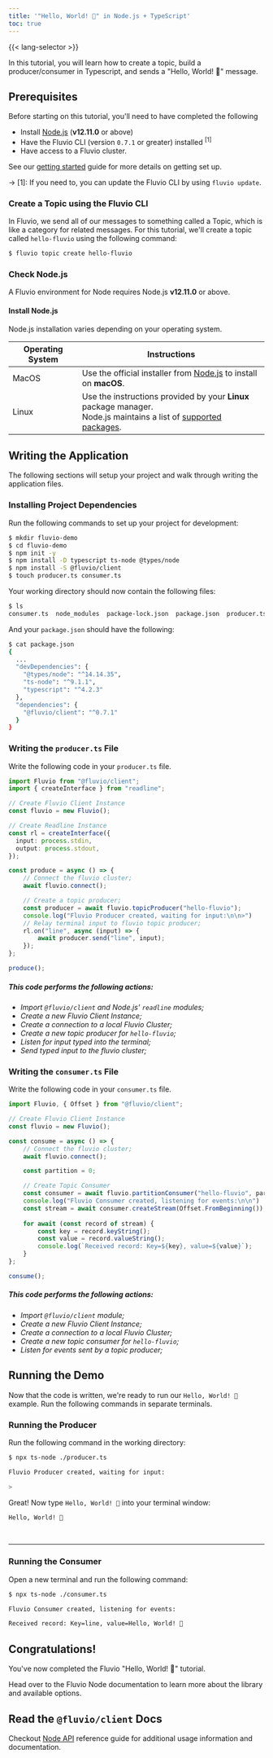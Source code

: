 ```yaml
---
title: '"Hello, World! 🎉" in Node.js + TypeScript'
toc: true
---
```

{{< lang-selector >}}

In this tutorial, you will learn how to create a topic, build a producer/consumer in Typescript, and sends a "Hello, World! 🎉" message.

## Prerequisites

Before starting on this tutorial, you'll need to have completed the following

- Install [Node.js](#check-nodejs) (**v12.11.0** or above)
- Have the Fluvio CLI (version  `0.7.1` or greater) installed <sup>[1]</sup>
- Have access to a Fluvio cluster.

See our [getting started] guide for more details on getting set up.

[getting started]: /docs/getting-started

-> [1]: If you need to, you can update the Fluvio CLI by using `fluvio update`.

### Create a Topic using the Fluvio CLI

In Fluvio, we send all of our messages to something called a Topic, which
is like a category for related messages. For this tutorial, we'll create
a topic called `hello-fluvio` using the following command:

```bash
$ fluvio topic create hello-fluvio
```

### Check Node.js

A Fluvio environment for Node requires Node.js **v12.11.0** or above.

#### Install Node.js

Node.js installation varies depending on your operating system.

|   Operating System     |         Instructions           |
|------------------------|--------------------------------|
| MacOS                  | Use the official installer from <a href="https://nodejs.org" target="_blank">Node.js</a> to install on **macOS**.  |
| Linux                  | Use the instructions provided by your **Linux** package manager. <br/> Node.js maintains a list of <a href="https://nodejs.org/en/download/package-manager" target="_blank">supported packages</a>.  |

## Writing the Application

The following sections will setup your project and walk through writing the application files.

### Installing Project Dependencies

Run the following commands to set up your project for development:

```bash
$ mkdir fluvio-demo
$ cd fluvio-demo
$ npm init -y
$ npm install -D typescript ts-node @types/node
$ npm install -S @fluvio/client
$ touch producer.ts consumer.ts
```

Your working directory should now contain the following files:

```bash
$ ls
consumer.ts  node_modules  package-lock.json  package.json  producer.ts
```

And your `package.json` should have the following:

```bash
$ cat package.json
{
  ...
  "devDependencies": {
    "@types/node": "^14.14.35",
    "ts-node": "^9.1.1",
    "typescript": "^4.2.3"
  },
  "dependencies": {
    "@fluvio/client": "^0.7.1"
  }
}
```

### Writing the `producer.ts` File

Write the following code in your `producer.ts` file.

```TypeScript
import Fluvio from "@fluvio/client";
import { createInterface } from "readline";

// Create Fluvio Client Instance
const fluvio = new Fluvio();

// Create Readline Instance
const rl = createInterface({
  input: process.stdin,
  output: process.stdout,
});

const produce = async () => {
    // Connect the fluvio cluster;
    await fluvio.connect();

    // Create a topic producer;
    const producer = await fluvio.topicProducer("hello-fluvio");
    console.log("Fluvio Producer created, waiting for input:\n\n>")
    // Relay terminal input to fluvio topic producer;
    rl.on("line", async (input) => {
        await producer.send("line", input);
    });
};

produce();
```

##### This code performs the following actions:

- _Import `@fluvio/client` and Node.js' `readline` modules;_
- _Create a new Fluvio Client Instance;_
- _Create a connection to a local Fluvio Cluster;_
- _Create a new topic producer for `hello-fluvio`;_
- _Listen for input typed into the terminal;_
- _Send typed input to the fluvio cluster;_


### Writing the `consumer.ts` File

Write the following code in your `consumer.ts` file.

```TypeScript
import Fluvio, { Offset } from "@fluvio/client";

// Create Fluvio Client Instance
const fluvio = new Fluvio();

const consume = async () => {
    // Connect the fluvio cluster;
    await fluvio.connect();

    const partition = 0;

    // Create Topic Consumer
    const consumer = await fluvio.partitionConsumer("hello-fluvio", partition);
    console.log("Fluvio Consumer created, listening for events:\n\n")
    const stream = await consumer.createStream(Offset.FromBeginning());
    
    for await (const record of stream) {
        const key = record.keyString();
        const value = record.valueString();
        console.log(`Received record: Key=${key}, value=${value}`);
    }
};

consume();
```

##### This code performs the following actions:

- _Import `@fluvio/client` module;_
- _Create a new Fluvio Client Instance;_
- _Create a connection to a local Fluvio Cluster;_
- _Create a new topic consumer for `hello-fluvio`;_
- _Listen for events sent by a topic producer;_

## Running the Demo

Now that the code is written, we're ready to run our `Hello, World! 🎉` example. Run the following commands in separate terminals.

### Running the Producer

Run the following command in the working directory:

```bash
$ npx ts-node ./producer.ts
```

```bash
Fluvio Producer created, waiting for input:

>
```

Great! Now type `Hello, World! 🎉` into your terminal window:

```bash
Hello, World! 🎉
```

<br/>
<hr/>

### Running the Consumer

Open a new terminal and run the following command:

```bash
$ npx ts-node ./consumer.ts
```

```bash
Fluvio Consumer created, listening for events:

Received record: Key=line, value=Hello, World! 🎉
```

## Congratulations!

You've now completed the Fluvio "Hello, World! 🎉" tutorial.

Head over to the Fluvio Node documentation to learn more about the library and available options.

## Read the `@fluvio/client` Docs

Checkout <a href="https://infinyon.github.io/fluvio-client-node/" target="_blank">Node API</a> reference guide for additional usage information and documentation.
